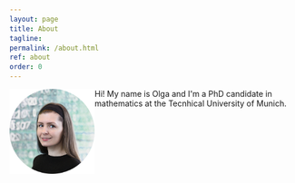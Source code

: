 ```yaml
---
layout: page
title: About
tagline: 
permalink: /about.html
ref: about
order: 0
---
```


<img align="left" src="assets/images/olga4.jpg" width="150" height="150" id="hp">
Hi! My name is Olga and I'm a PhD candidate in mathematics at the Tecnhical University of Munich.
<br>
<br>
<br>
<br>
<br>






<!---
[Go to the Home Page]({{ '/' | absolute_url }})
![image](/assets/images/numbers14.jpg)
-->
